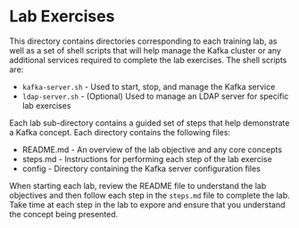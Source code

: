 # Lab Exercises

This directory contains directories corresponding to each training lab,
as well as a set of shell scripts that will help manage the Kafka cluster
or any additional services required to complete the lab exercises.
The shell scripts are:

* `kafka-server.sh` - Used to start, stop, and manage the Kafka service
* `ldap-server.sh`  - (Optional) Used to manage an LDAP server for specific lab exercises

Each lab sub-directory contains a guided set of steps that help demonstrate
a Kafka concept.  Each directory contains the following files:

* README.md - An overview of the lab objective and any core concepts
* steps.md - Instructions for performing each step of the lab exercise
* config - Directory containing the Kafka server configuration files 

When starting each lab, review the README file to understand the lab
objectives and then follow each step in the `steps.md` file to complete
the lab.  Take time at each step in the lab to expore and ensure that
you understand the concept being presented.
 
